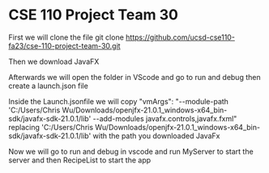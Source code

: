 # CSE 110 Project Team 30
First we will clone the file 
git clone https://github.com/ucsd-cse110-fa23/cse-110-project-team-30.git

Then we download JavaFX

Afterwards we will open the folder in VScode and go to run and debug then create a launch.json file

Inside the Launch.jsonfile we will copy "vmArgs": "--module-path 'C:/Users/Chris Wu/Downloads/openjfx-21.0.1_windows-x64_bin-sdk/javafx-sdk-21.0.1/lib' --add-modules javafx.controls,javafx.fxml"
replacing 'C:/Users/Chris Wu/Downloads/openjfx-21.0.1_windows-x64_bin-sdk/javafx-sdk-21.0.1/lib' with the path you downloaded JavaFx

Now we will go to run and debug in vscode and run MyServer to start the server and then RecipeList to start the app
